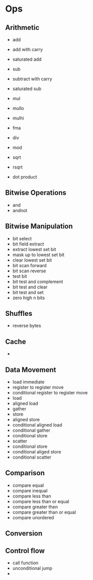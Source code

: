 # Ops
## Arithmetic
* add
* add with carry
* saturated add
* sub
* subtract with carry
* saturated sub
* mul
* mullo
* mulhi
* fma
* div
* mod

* sqrt
* rsqrt
* dot product

## Bitwise Operations
* and
* andnot

## Bitwise Manipulation
* bit select
* bit field extract
* extract lowest set bit
* mask up to lowest set bit
* clear lowest set bit
* bit scan forward
* bit scan reverse
* test bit
* bit test and complement
* bit test and clear
* bit test and set
* zero high n bits

## Shuffles
* reverse bytes

## Cache
* 

## Data Movement
* load immediate
* register to register move
* conditional register to register move
* load
* aligned load
* gather
* store
* aligned store
* conditional aligned load
* conditional gather
* conditional store
* scatter
* conditional store
* conditional aliged store
* conditional scatter

## Comparison
* compare equal
* compare inequal
* compare less than
* compare less than or equal
* compare greater then
* compare greater than or equal
* compare unordered

## Conversion

## Control flow
* call function
* unconditional jump
* 